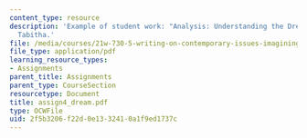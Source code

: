 ```yaml
---
content_type: resource
description: 'Example of student work: "Analysis: Understanding the Dream" by Bonilla,
  Tabitha.'
file: /media/courses/21w-730-5-writing-on-contemporary-issues-imagining-the-future-fall-2007/2f5b3206f22d0e1332410a1f9ed1737c_assign4_dream.pdf
file_type: application/pdf
learning_resource_types:
- Assignments
parent_title: Assignments
parent_type: CourseSection
resourcetype: Document
title: assign4_dream.pdf
type: OCWFile
uid: 2f5b3206-f22d-0e13-3241-0a1f9ed1737c
---
```

